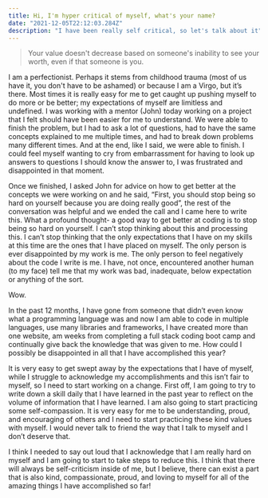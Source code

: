 ```yaml
---
title: Hi, I'm hyper critical of myself, what's your name? 
date: "2021-12-05T22:12:03.284Z"
description: "I have been really self critical, so let's talk about it"
---
```

>Your value doesn't decrease based on 
>someone's inability to see your worth, 
>even if that someone is you.

I am a perfectionist. Perhaps it stems from childhood trauma (most of us have it, you don't have to be ashamed) or because I am
a Virgo, but it’s there. Most times it is really easy for me to get caught up pushing myself to do more or be better; my expectations of myself are limitless and undefined. I was working with a mentor (John) today working on a project that I felt should have been easier for me to understand. We were able to finish the problem, but I had to ask a lot of questions, had to have the same concepts explained to me multiple times, and had to break down problems many different times. And at the end, like I said, we were able to finish. I could feel myself wanting to cry from embarrassment for having to look up answers to questions I should know the answer to, I was frustrated and disappointed in that moment.

Once we finished, I asked John for advice on how to get better at the concepts we were working on and he said, “First, you should stop being so hard on yourself because you are doing really good”, the rest of the conversation was helpful and we ended the call and I came here to write this. What a profound thought- a good way to get better at coding is to stop being so hard on yourself. 
I can’t stop thinking about this and processing this. I can’t stop thinking that the only expectations that I have on my skills at this time are the ones that I have placed on myself. The only person is ever disappointed by my work is me. The only person to feel negatively about the code I write is me. I have, not once, encountered another human (to my face) tell me that my work was bad, inadequate, below expectation or anything of the sort. 

Wow. 

In the past 12 months, I have gone from someone that didn’t even know what a programming language was and now I am able to code in multiple languages, use many libraries and frameworks, I have created more than one website, am weeks from completing a full stack coding boot camp and continually give back the knowledge that was given to me. How could I possibly be disappointed in all that I have accomplished this year?

It is very easy to get swept away by the expectations that I have of myself, while I struggle to acknowledge my accomplishments and this isn’t fair to myself, so I need to start working on a change. First off, I am going to try to write down a skill daily that I have learned in the past year to reflect on the volume of information that I have learned. I am also going to start practicing some self-compassion. It is very easy for me to be understanding, proud, and encouraging of others and I need to start practicing these kind values with myself.  I would never talk to friend the way that I talk to myself and I don’t deserve that.

I think I needed to say out loud that I acknowledge that I am really hard on myself and I am going to start to take steps to reduce this. I think that there will always be self-criticism inside of me, but I believe, there can exist a part that is also kind, compassionate, proud, and loving to myself for all of the amazing things I have accomplished so far!

